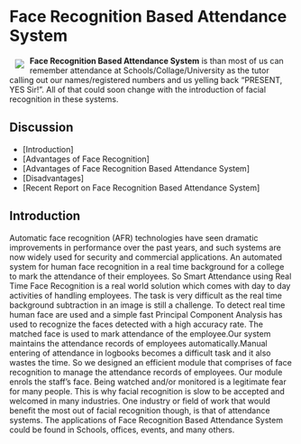 # Face Recognition Based Attendance System

<a href="https://github.com/shadman-shakib/Pattern-Lab"><img src="https://reactnativeexample.com/content/images/2018/07/react-native-facerecognition.png" align="left" hspace="10" vspace="6"></a>

**Face Recognition Based Attendance System** is than most of us can remember attendance at Schools/Collage/University as the tutor calling out our names/registered numbers and us yelling back “PRESENT, YES Sir!”. All of that could soon change with the introduction of facial recognition in these systems.

## Discussion

* [Introduction]
* [Advantages of Face Recognition]
* [Advantages of Face Recognition Based Attendance System]
* [Disadvantages]
* [Recent Report on Face Recognition Based Attendance System]

## Introduction
Automatic face recognition (AFR) technologies have seen dramatic improvements in performance over the past years, and such systems are now widely used for security and commercial applications. An automated system for human face recognition in a real time background for a college to mark the attendance of their employees. So Smart Attendance using Real Time Face Recognition is a real world solution which comes with day to day activities of handling employees. The task is very difficult as the real time background subtraction in an image is still a challenge. To detect real time human face are used and a simple fast Principal Component Analysis has used to recognize the faces detected with a high accuracy rate. The matched face is used to mark attendance of the employee.Our system maintains the attendance records of employees automatically.Manual entering of attendance in logbooks becomes a difficult task and it also wastes the time. So we designed an efficient module that comprises of face recognition to manage the attendance records of employees.
Our module enrols the staff’s face. Being watched and/or monitored is a legitimate fear for many people. This is why facial recognition is slow to be accepted and welcomed in many industries. One industry or field of work that would benefit the most out of facial recognition though, is that of attendance systems. The applications of Face Recognition Based Attendance System could be found in Schools, offices, events, and many others.



